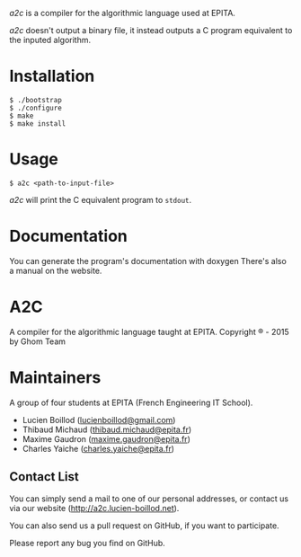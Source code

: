 *a2c* is a compiler for the algorithmic language used at EPITA.

*a2c* doesn't output a binary file, it instead outputs a C program equivalent
to the inputed algorithm.

# Installation

    $ ./bootstrap
    $ ./configure
    $ make
    $ make install

# Usage

    $ a2c <path-to-input-file>

*a2c* will print the C equivalent program to `stdout`.

# Documentation

You can generate the program's documentation with doxygen
There's also a manual on the website.

# A2C

A compiler for the algorithmic language taught at EPITA.
Copyright ® - 2015 by Ghom Team

# Maintainers

A group of four students at EPITA (French Engineering IT School).

+ Lucien Boillod (lucienboillod@gmail.com)
+ Thibaud Michaud (thibaud.michaud@epita.fr)
+ Maxime Gaudron (maxime.gaudron@epita.fr)
+ Charles Yaiche (charles.yaiche@epita.fr)


## Contact List

You can simply send a mail to one of our personal addresses, or contact us via
our website (http://a2c.lucien-boillod.net).

You can also send us a pull request on GitHub, if you want to participate.

Please report any bug you find on GitHub.
